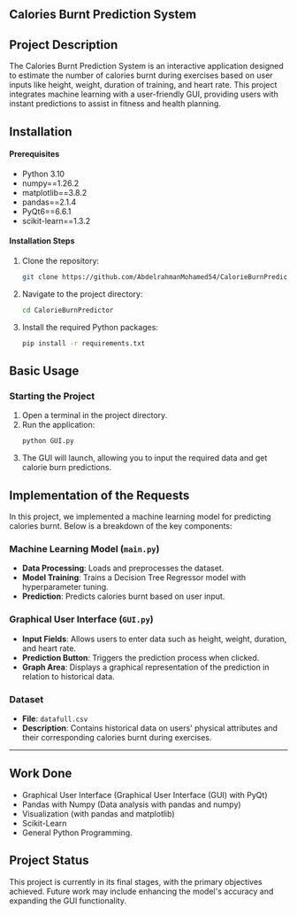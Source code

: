 
## Calories Burnt Prediction System

## Project Description

The Calories Burnt Prediction System is an interactive application designed to estimate the number of calories burnt during exercises based on user inputs like height, weight, duration of training, and heart rate. This project integrates machine learning with a user-friendly GUI, providing users with instant predictions to assist in fitness and health planning.


## Installation

#### Prerequisites

- Python 3.10
- numpy==1.26.2
- matplotlib==3.8.2
- pandas==2.1.4
- PyQt6==6.6.1
- scikit-learn==1.3.2


#### Installation Steps

1. Clone the repository:
   ```bash
   git clone https://github.com/AbdelrahmanMohamed54/CalorieBurnPredictor.git
   ```
2. Navigate to the project directory:
   ```bash
   cd CalorieBurnPredictor
   ```
3. Install the required Python packages:
   ```bash
   pip install -r requirements.txt
   ```

## Basic Usage

### Starting the Project

1. Open a terminal in the project directory.
2. Run the application:
   ```bash
   python GUI.py
   ```
3. The GUI will launch, allowing you to input the required data and get calorie burn predictions.

## Implementation of the Requests

In this project, we implemented a machine learning model for predicting calories burnt. Below is a breakdown of the key components:

### Machine Learning Model (`main.py`)

- **Data Processing**: Loads and preprocesses the dataset.
- **Model Training**: Trains a Decision Tree Regressor model with hyperparameter tuning.
- **Prediction**: Predicts calories burnt based on user input.

### Graphical User Interface (`GUI.py`)

- **Input Fields**: Allows users to enter data such as height, weight, duration, and heart rate.
- **Prediction Button**: Triggers the prediction process when clicked.
- **Graph Area**: Displays a graphical representation of the prediction in relation to historical data.

### Dataset

- **File**: `datafull.csv`
- **Description**: Contains historical data on users' physical attributes and their corresponding calories burnt during exercises.

---
## Work Done 

- Graphical User Interface (Graphical User Interface (GUI) with PyQt)
- Pandas with Numpy (Data analysis with pandas and numpy)
- Visualization (with pandas and matplotlib)
- Scikit-Learn
- General Python Programming.

## Project Status

This project is currently in its final stages, with the primary objectives achieved. Future work may include enhancing the model's accuracy and expanding the GUI functionality.
